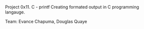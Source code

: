Project  0x11. C - printf
 Creating formated output in C programming langauge.

 Team: Evance Chapuma, Douglas Quaye
